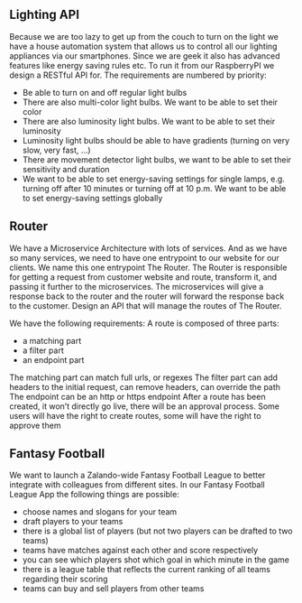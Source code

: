 ## Lighting API

Because we are too lazy to get up from the couch to turn on the light we have a house automation system that allows us to control all our lighting appliances via our smartphones. Since we are geek it also has advanced features like energy saving rules etc. To run it from our RaspberryPI we design a RESTful API for. The requirements are numbered by priority:

- Be able to turn on and off regular light bulbs
- There are also multi-color light bulbs. We want to be able to set their color
- There are also luminosity light bulbs. We want to be able to set their luminosity
- Luminosity light bulbs should be able to have gradients (turning on very slow, very fast, …)
- There are movement detector light bulbs, we want to be able to set their sensitivity and duration
- We want to be able to set energy-saving settings for single lamps, e.g. turning off after 10 minutes or turning off at 10 p.m.
We want to be able to set energy-saving settings globally

## Router

We have a Microservice Architecture with lots of services. And as we have so many services, we need to have one entrypoint to our website for our clients. We name this one entrypoint The Router. The Router is responsible for getting a request from customer website and route, transform it, and passing it further to the microservices. The microservices will give a response back to the router and the router will forward the response back to the customer.
Design an API that will manage the routes of The Router.

We have the following requirements:
A route is composed of three parts:

- a matching part
- a filter part
- an endpoint part

The matching part can match full urls, or regexes
The filter part can add headers to the initial request, can remove headers, can override the path
The endpoint can be an http or https endpoint
After a route has been created, it won’t directly go live, there will be an approval process.
Some users will have the right to create routes, some will have the right to approve them

## Fantasy Football

We want to launch a Zalando-wide Fantasy Football League to better integrate with colleagues from different sites. In our Fantasy Football League App the following things are possible:

- choose names and slogans for your team
- draft players to your teams
- there is a global list of players (but not two players can be drafted to two teams)
- teams have matches against each other and score respectively
- you can see which players shot which goal in which minute in the game
- there is a league table that reflects the current ranking of all teams regarding their scoring
- teams can buy and sell players from other teams
